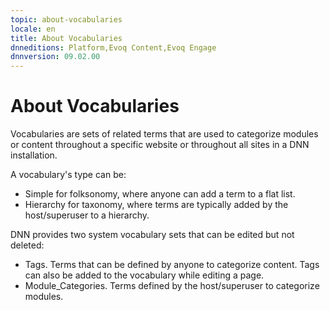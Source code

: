 ```yaml
---
topic: about-vocabularies
locale: en
title: About Vocabularies
dnneditions: Platform,Evoq Content,Evoq Engage
dnnversion: 09.02.00
---
```


# About Vocabularies

Vocabularies are sets of related terms that are used to categorize modules or content throughout a specific website or throughout all sites in a DNN installation.

A vocabulary's type can be:

*   Simple for folksonomy, where anyone can add a term to a flat list.
*   Hierarchy for taxonomy, where terms are typically added by the host/superuser to a hierarchy.

DNN provides two system vocabulary sets that can be edited but not deleted:

*   Tags. Terms that can be defined by anyone to categorize content. Tags can also be added to the vocabulary while editing a page.
*   Module_Categories. Terms defined by the host/superuser to categorize modules.